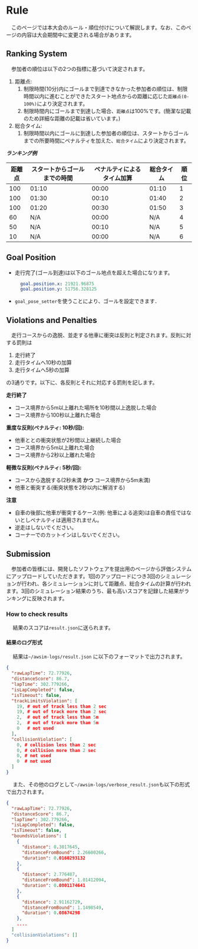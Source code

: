 # Rule

&emsp;このページでは本大会のルール・順位付けについて解説します。なお、このページの内容は大会期間中に変更される場合があります。

## Ranking System

&emsp;参加者の順位は以下の2つの指標に基づいて決定されます。

1. 距離点:
   1. 制限時間(10分)内にゴールまで到達できなかった参加者の順位は、制限時間以内に進むことができたスタート地点からの距離に応じた`距離点(0-100%)`により決定されます。
   2. 制限時間内にゴールまで到達した場合、`距離点`は100%です。(簡潔な記載のため詳細な距離の記載は省いています。)
2. 総合タイム:
   1. 制限時間以内にゴールに到達した参加者の順位は、スタートからゴールまでの所要時間にペナルティを加えた、`総合タイム`により決定されます。  

***ランキング例***

| 距離点 | スタートからゴールまでの時間 | ペナルティによるタイム加算 | 総合タイム | 順位 | 
| ------ | ---------------------------- | -------------------------- | ---------- | ---- |
| 100    | 01:10                        | 00:00                      | 01:10      | 1    |
| 100    | 01:30                        | 00:10                      | 01:40      | 2    |
| 100    | 01:20                        | 00:30                      | 01:50      | 3    |
| 60     | N/A                          | 00:00                      | N/A        | 4    |
| 50     | N/A                          | 00:10                      | N/A        | 5    |
| 10     | N/A                          | 00:00                      | N/A        | 6    |

## Goal Position

- 走行完了(ゴール到達)は以下のゴール地点を超えた場合になります。

  ```yaml
    goal.position.x: 21921.96875
    goal.position.y: 51756.328125
  ```
- `goal_pose_setter`を使うことにより、ゴールを設定できます．

## Violations and Penalties

&emsp;走行コースからの逸脱、並走する他車に衝突は反則と判定されます。反則に対する罰則は

1. 走行終了
2. 走行タイムへ10秒の加算
3. 走行タイムへ5秒の加算

の3通りです。以下に、各反則とそれに対応する罰則を記します。

**走行終了**

- コース境界から5m以上離れた場所を10秒間以上逸脱した場合
- コース境界から100秒以上離れた場合

**重度な反則(ペナルティ: 10秒/回):**

- 他車ととの衝突状態が2秒間以上継続した場合
- コース境界から5m以上離れた場合
- コース境界から2秒以上離れた場合

**軽微な反則(ペナルティ: 5秒/回):**

- コースから逸脱する(2秒未満 **かつ** コース境界から5m未満)
- 他車と衝突する(衝突状態を2秒以内に解消する)

**注意**

- 自車の後部に他車が衝突するケース(例: 他車による追突)は自車の責任ではないとしペナルティは適用されません。
- 逆走はしないでください。
- コーナーでのカットインはしないでください。

## Submission

&emsp;参加者の皆様には、開発したソフトウェアを提出用のページから評価システムにアップロードしていただきます。1回のアップロードにつき3回のシミュレーションが行われ、各シミュレーションに対して距離点、総合タイムの計算が行われます。3回のシミュレーション結果のうち、最も高いスコアを記録した結果がランキングに反映されます。

### How to check results

&emsp; 結果のスコアは`result.json`に送られます。
#### 結果のログ形式
&emsp; 結果は`~/awsim-logs/result.json` に以下のフォーマットで出力されます。

```json
{
  "rawLapTime": 72.77926,
  "distanceScore": 86.7,
  "lapTime": 302.779266,
  "isLapCompleted": false,
  "isTimeout": false,
  "trackLimitsViolation": [
    19, # out of track less than 2 sec
    19, # out of track more than 2 sec
    2,  # out of track less than 5m
    2,  # out of track more than 5m
    0   # not used
  ],
  "collisionViolation": [
    0, # collision less than 2 sec
    0, # collision more than 2 sec
    0, # not used
    0  # not used
  ]
}
```

&emsp; また、その他のログとして`~/awsim-logs/verbose_result.json`も以下の形式で出力されます。

```json
{
  "rawLapTime": 72.77926,
  "distanceScore": 86.7,
  "lapTime": 302.779266,
  "isLapCompleted": false,
  "isTimeout": false,
  "boundsViolations": [
    {
      "distance": 0.3017645,
      "distanceFromBound": 2.26600266,
      "duration": 0.0160293132
    },
    {
      "distance": 2.776487,
      "distanceFromBound": 1.01412094,
      "duration": 0.0801174641
    },
    {
      "distance": 2.91162729,
      "distanceFromBound": 1.1498549,
      "duration": 0.08674298
    },
    ....
  ]
  "collisionViolations": []
}
```
